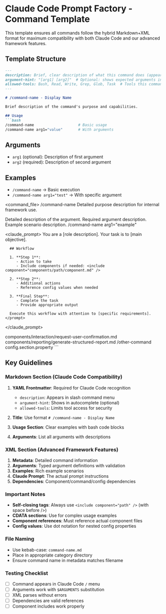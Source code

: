 # Claude Code Prompt Factory - Command Template

This template ensures all commands follow the hybrid Markdown+XML format for maximum compatibility with both Claude Code and our advanced framework features.

## Template Structure

```markdown
---
description: Brief, clear description of what this command does (appears in Claude Code menu)
argument-hint: "[arg1] [arg2]"  # Optional: shows expected arguments in autocomplete
allowed-tools: Bash, Read, Write, Grep, Glob, Task  # Tools this command can use
---

# /command-name - Display Name

Brief description of the command's purpose and capabilities.

## Usage
```bash
/command-name                    # Basic usage
/command-name arg1="value"       # With arguments
```

## Arguments
- `arg1` (optional): Description of first argument
- `arg2` (required): Description of second argument

## Examples
- `/command-name` → Basic execution
- `/command-name arg1="test"` → With specific argument

<command_file>
  <metadata>
    <name>/command-name</name>
    <purpose>Detailed purpose description for internal framework use.</purpose>
    <usage>
      <![CDATA[
      /command-name [arguments]
      ]]>
    </usage>
  </metadata>

  <arguments>
    <argument name="arg1" type="string" required="false" default="default-value">
      <description>Detailed description of the argument.</description>
    </argument>
    <argument name="arg2" type="string" required="true">
      <description>Required argument description.</description>
    </argument>
  </arguments>
  
  <examples>
    <example>
      <description>Example scenario description.</description>
      <usage>/command-name arg1="example"</usage>
    </example>
  </examples>

  <claude_prompt>
    <prompt>
      You are a [role description]. Your task is to [main objective].

      ## Workflow

      1. **Step 1**: 
         - Action to take
         - Include components if needed: <include component="components/path/component.md" />

      2. **Step 2**:
         - Additional actions
         - Reference config values when needed

      3. **Final Step**:
         - Complete the task
         - Provide appropriate output

      Execute this workflow with attention to [specific requirements].
    </prompt>
  </claude_prompt>

  <dependencies>
    <includes_components>
      <component>components/interaction/request-user-confirmation.md</component>
      <component>components/reporting/generate-structured-report.md</component>
    </includes_components>
    <invokes_commands>
      <command>/other-command</command>
    </invokes_commands>
    <uses_config_values>
      <value>config.section.property</value>
    </uses_config_values>
  </dependencies>
</command_file>
```

## Key Guidelines

### Markdown Section (Claude Code Compatibility)
1. **YAML Frontmatter**: Required for Claude Code recognition
   - `description`: Appears in slash command menu
   - `argument-hint`: Shows in autocomplete (optional)
   - `allowed-tools`: Limits tool access for security

2. **Title**: Use format `# /command-name - Display Name`

3. **Usage Section**: Clear examples with bash code blocks

4. **Arguments**: List all arguments with descriptions

### XML Section (Advanced Framework Features)
1. **Metadata**: Detailed command information
2. **Arguments**: Typed argument definitions with validation
3. **Examples**: Rich example scenarios
4. **Claude Prompt**: The actual prompt instructions
5. **Dependencies**: Component/command/config dependencies

### Important Notes
- **Self-closing tags**: Always use `<include component="path" />` (with space before />) 
- **CDATA sections**: Use for complex usage examples
- **Component references**: Must reference actual component files
- **Config values**: Use dot notation for nested config properties

### File Naming
- Use kebab-case: `command-name.md`
- Place in appropriate category directory
- Ensure command name in metadata matches filename

### Testing Checklist
- [ ] Command appears in Claude Code `/` menu
- [ ] Arguments work with `$ARGUMENTS` substitution
- [ ] XML parses without errors
- [ ] Dependencies are valid references
- [ ] Component includes work properly